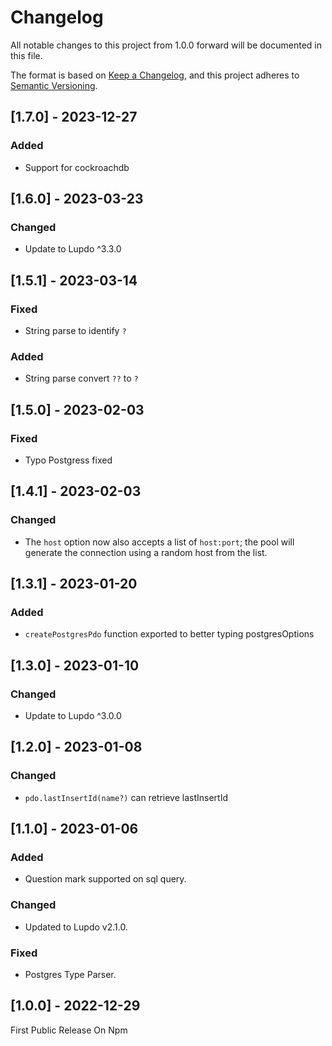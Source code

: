 # Changelog

All notable changes to this project from 1.0.0 forward will be documented in this file.

The format is based on [Keep a Changelog](https://keepachangelog.com/en/1.0.0/),
and this project adheres to [Semantic Versioning](https://semver.org/spec/v2.0.0.html).

## [1.7.0] - 2023-12-27

### Added

-   Support for cockroachdb

## [1.6.0] - 2023-03-23

### Changed

-   Update to Lupdo ^3.3.0

## [1.5.1] - 2023-03-14

### Fixed

-   String parse to identify `?`

### Added

-   String parse convert `??` to `?`

## [1.5.0] - 2023-02-03

### Fixed

-   Typo Postgress fixed

## [1.4.1] - 2023-02-03

### Changed

-   The `host` option now also accepts a list of `host:port`; the pool will generate the connection using a random host from the list.

## [1.3.1] - 2023-01-20

### Added

-   `createPostgresPdo` function exported to better typing postgresOptions

## [1.3.0] - 2023-01-10

### Changed

-   Update to Lupdo ^3.0.0

## [1.2.0] - 2023-01-08

### Changed

-   `pdo.lastInsertId(name?)` can retrieve lastInsertId

## [1.1.0] - 2023-01-06

### Added

-   Question mark supported on sql query.

### Changed

-   Updated to Lupdo v2.1.0.

### Fixed

-   Postgres Type Parser.

## [1.0.0] - 2022-12-29

First Public Release On Npm
